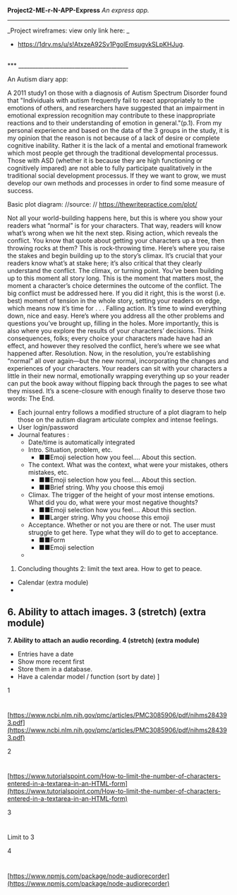 **Project2-ME-r-N-APP-Express**
_An express app._

***

_Project wireframes: view only link here: _

* https://1drv.ms/u/s!AtxzeA92Sv1PgolEmsugvkSLpKHJug. 

<br>
***
_______________________________________

An Autism diary app:

A 2011 study1 on those with a diagnosis of Autism Spectrum Disorder found that &quot;Individuals with autism frequently fail to react appropriately to the emotions of others, and researchers have suggested that an impairment in emotional expression recognition may contribute to these inappropriate reactions and to their understanding of emotion in general.&quot;(p.1). From my personal experience and based on the data of the 3 groups in the study, it is my opinion that the reason is not because of a lack of desire or complete cognitive inability. Rather it is the lack of a mental and emotional framework which most people get through the traditional developmental processus. Those with ASD (whether it is because they are high functioning or cognitively impared) are not able to fully participate qualitatively in the traditional social development processus. If they we want to grow, we must develop our own methods and processes in order to find some measure of success.

Basic plot diagram:
//source: //
https://thewritepractice.com/plot/

Not all your world-building happens here, but this is where you show your readers what “normal” is for your characters. That way, readers will know what’s wrong when we hit the next step.
Rising action, which reveals the conflict. You know that quote about getting your characters up a tree, then throwing rocks at them? This is rock-throwing time. Here’s where you raise the stakes and begin building up to the story’s climax. It’s crucial that your readers know what’s at stake here; it’s also critical that they clearly understand the conflict.
The climax, or turning point. You’ve been building up to this moment all story long. This is the moment that matters most, the moment a character’s choice determines the outcome of the conflict. The big conflict must be addressed here. If you did it right, this is the worst (i.e. best) moment of tension in the whole story, setting your readers on edge, which means now it’s time for . . .
Falling action. It’s time to wind everything down, nice and easy. Here’s where you address all the other problems and questions you’ve brought up, filling in the holes. More importantly, this is also where you explore the results of your characters’ decisions. Think consequences, folks; every choice your characters made have had an effect, and however they resolved the conflict, here’s where we see what happened after.
Resolution. Now, in the resolution, you’re establishing “normal” all over again—but the new normal, incorporating the changes and experiences of your characters. Your readers can sit with your characters a little in their new normal, emotionally wrapping everything up so your reader can put the book away without flipping back through the pages to see what they missed. It’s a scene-closure with enough finality to deserve those two words: The End.




- Each journal entry follows a modified structure of a plot diagram to help those on the autism diagram articulate complex and intense feelings.
- User login/password
- Journal features :
  - Date/time is automatically integrated
  - Intro. Situation, problem, etc.
    - ■■Emoji selection how you feel…. About this section.
  - The context. What was the context, what were your mistakes, others mistakes, etc.
    - ■■Emoji selection how you feel…. About this section.
    - ■■Brief string. Why you choose this emoji
  - Climax. The trigger of the height of your most intense emotions. What did you do, what were your most negative thoughts?
    - ■■Emoji selection how you feel…. About this section.
    - ■■Larger string. Why you choose this emoji
  - Acceptance. Whether or not you are there or not. The user must struggle to get here. Type what they will do to get to acceptance.
    - ■■Form
    - ■■Emoji selection
  -
 1. Concluding thoughts 2: limit the text area. How to get to peace.
  - Calendar (extra module)
  -
**6. Ability to attach images. 3 (stretch) (extra module)**
  -
**7. Ability to attach an audio recording. 4 (stretch) (extra module)**
- Entries have a date
- Show more recent first
- Store them in a database.
- Have a calendar  model / function (sort by date) ]

1

#
[https://www.ncbi.nlm.nih.gov/pmc/articles/PMC3085906/pdf/nihms284393.pdf](https://www.ncbi.nlm.nih.gov/pmc/articles/PMC3085906/pdf/nihms284393.pdf)

2

#
[https://www.tutorialspoint.com/How-to-limit-the-number-of-characters-entered-in-a-textarea-in-an-HTML-form](https://www.tutorialspoint.com/How-to-limit-the-number-of-characters-entered-in-a-textarea-in-an-HTML-form)

3

#
 Limit to 3

4

#
[https://www.npmjs.com/package/node-audiorecorder](https://www.npmjs.com/package/node-audiorecorder)